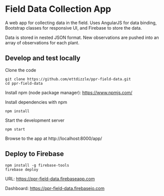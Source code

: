 # Field Data Collection App
A web app for collecting data in the field. Uses AngularJS for data binding, Bootstrap classes for responsive UI, and Firebase to store the data.

Data is stored in nested JSON format. New observations are pushed into an array of observations for each plant.


## Develop and test locally
Clone the code
```
git clone https://github.com/ettdizzle/ppr-field-data.git
cd ppr-field-data
```

Install npm (node package manager): https://www.npmjs.com/

Install dependencies with npm
```
npm install
```

Start the development server
```
npm start
```

Browse to the app at http://localhost:8000/app/

## Deploy to Firebase
```
npm install -g firebase-tools
firebase deploy
```

URL: https://ppr-field-data.firebaseapp.com

Dashboard: https://ppr-field-data.firebaseio.com
